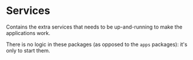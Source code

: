 # Services

Contains the extra services that needs to be up-and-running to make the applications work.

There is no logic in these packages (as opposed to the `apps` packages): it's only to start them.
